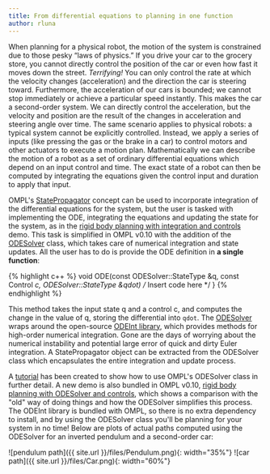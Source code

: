 ```yaml
---
title: From differential equations to planning in one function
author: rluna
---
```

When planning for a physical robot, the motion of the system is constrained due to those pesky “laws of physics.”  If you drive your car to the grocery store, you cannot directly control the position of the car or even how fast it moves down the street.  *Terrifying!*  You can only control the rate at which the velocity changes (acceleration) and the direction the car is steering toward.  Furthermore, the acceleration of our cars is bounded; we cannot stop immediately or achieve a particular speed instantly.  This makes the car a second-order system.  We can directly control the acceleration, but the velocity and position are the result of the changes in acceleration and steering angle over time.  The same scenario applies to physical robots: a typical system cannot be explicitly controlled.  Instead, we apply a series of inputs (like pressing the gas or the brake in a car) to control motors and other actuators to execute a motion plan.  Mathematically we can describe the motion of a robot as a set of ordinary differential equations which depend on an input control and time.  The exact state of a robot can then be computed by integrating the equations given the control input and duration to apply that input.

OMPL's <a href="http://ompl.kavrakilab.org/classompl_1_1control_1_1StatePropagator.html">StatePropagator</a> concept can be used to incorporate integration of the differential equations for the system, but the user is tasked with implementing the ODE, integrating the equations and updating the state for the system, as in the <a href="http://ompl.kavrakilab.org/RigidBodyPlanningWithIntegrationAndControls_8cpp_source.html">rigid body planning with integration and controls</a> demo.  This task is simplified in OMPL v0.10 with the addition of the <a href="http://ompl.kavrakilab.org/classompl_1_1control_1_1ODESolver.html">ODESolver</a> class, which takes care of numerical integration and state updates.  All the user has to do is provide the ODE definition in **a single function**:

{% highlight c++ %}
void ODE(const ODESolver::StateType &q, const Control *c, ODESolver::StateType &qdot)
    /* Insert code here */
}
{% endhighlight %}

This method takes the input state q and a control c, and computes the change in the value of q, storing the differential into `qdot`.  The <a href="http://ompl.kavrakilab.org/classompl_1_1control_1_1ODESolver.html">ODESolver</a> wraps around the open-source <a href="http://odeint.org">ODEInt library</a>, which provides methods for high-order numerical integration.  Gone are the days of worrying about the numerical instability and potential large error of quick and dirty Euler integration.  A StatePropagator object can be extracted from the ODESolver class which encapsulates the entire integration and update process.

A <a href="http://ompl.kavrakilab.org/odeint.html">tutorial</a> has been created to show how to use OMPL's ODESolver class in further detail. A new demo is also bundled in OMPL v0.10, <a href="http://ompl.kavrakilab.org/RigidBodyPlanningWithODESolverAndControls_8cpp_source.html">rigid body planning with ODESolver and controls</a>, which shows a comparison with the "old" way of doing things and how the ODESolver simplifies this process.  The ODEInt library is bundled with OMPL, so there is no extra dependency to install, and by using the ODESolver class you'll be planning for your system in no time!  Below are plots of actual paths computed using the ODESolver for an inverted pendulum and a second-order car:

![pendulum path]({{ site.url }}/files/Pendulum.png){: width="35%"}
![car path]({{ site.url }}/files/Car.png){: width="60%"}

